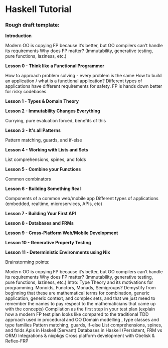 # Haskell Tutorial #










### Rough draft template: ###


**Introduction**

Modern OO is copying FP because it’s better, but OO compilers can’t handle its requirements
Why does FP matter? (Immutability, generative testing, pure functions, laziness, etc.)

**Lesson 0 - Think like a Functional Programmer**

How to approach problem solving - every problem is the same
How to build an application / what is a functional application?
Different types of applications have different requirements for safety. FP is hands down better for risky codebases.


**Lesson 1 - Types & Domain Theory**


**Lesson 2 - Immutability Changes Everything**

Currying, pure evaluation forced, benefits of this


**Lesson 3 - It's all Patterns**

Pattern matching, guards, and if-else


**Lesson 4 - Working with Lists and Sets**

List comprehensions, spines, and folds


**Lesson 5 - Combine your Functions**

Common combinators


**Lesson 6 - Building Something Real**

Components of a common web/mobile app
Different types of applications (embedded, realtime, microservices, APIs, etc)


**Lesson 7 - Building Your First API**


**Lesson 8 - Databases and FRMs**


**Lesson 9 - Cross-Platform Web/Mobile Development**


**Lesson 10 - Generative Property Testing**


**Lesson 11 - Deterministic Environments using Nix**














Brainstorming points:

Modern OO is copying FP because it’s better, but OO compilers can’t handle its requirements
Why does FP matter? (Immutability, generative testing, pure functions, laziness, etc.)
Intro: Type Theory and its motivations for programming. Monoids, Functors, Monads, Semigroups? Demystify from beginning that these are mathematical terms for combination, generic application, generic context, and complex sets, and that we just meed to remember the names to pay respect to the mathematicians that came up with the concepts)
Compilation as the first step in your test plan (explain how a modern FP test plan looks like compared to the traditional TDD approach used in procedural and OO
Domain modelling , type classes and type families
Pattern matching, guards, if-else
List comprehensions, spines, and folds
Apis in Haskell (Servant)
Databases in Haskell (Persistent, FRM vs ORM)
Integrations & nixpkgs
Cross platform development with Obelisk & Reflex-FRP
